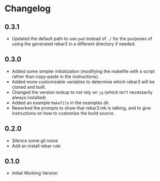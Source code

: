 # Changelog

## 0.3.1

* Updated the default path to use `pwd` instead of `./` for the purposes of
  using the generated rebar3 in a different directory if needed.

## 0.3.0

* Added some simpler initialization (modifying the makefile with a script
  rather than copy-paste in the instructions).
* Added more customizable variables to determine which rebar3 will be cloned
  and built.
* Changed the version lookup to not rely on `jq` (which isn't necessarily
  always installed).
* Added an example `Makefile` in the examples dir.
* Reworked the prompts to show that rebar3.mk is talking, and to give
  instructions on how to customize the build source.


## 0.2.0

* Silence some git noise
* Add an install rebar rule

## 0.1.0

* Initial Working Version
